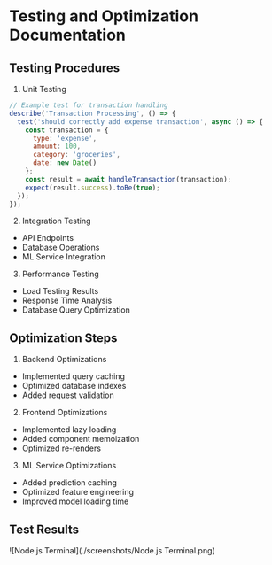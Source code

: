 # Testing and Optimization Documentation

## Testing Procedures
1. Unit Testing
```javascript
// Example test for transaction handling
describe('Transaction Processing', () => {
  test('should correctly add expense transaction', async () => {
    const transaction = {
      type: 'expense',
      amount: 100,
      category: 'groceries',
      date: new Date()
    };
    const result = await handleTransaction(transaction);
    expect(result.success).toBe(true);
  });
});
```

2. Integration Testing
- API Endpoints
- Database Operations
- ML Service Integration

3. Performance Testing
- Load Testing Results
- Response Time Analysis
- Database Query Optimization

## Optimization Steps
1. Backend Optimizations
- Implemented query caching
- Optimized database indexes
- Added request validation

2. Frontend Optimizations
- Implemented lazy loading
- Added component memoization
- Optimized re-renders

3. ML Service Optimizations
- Added prediction caching
- Optimized feature engineering
- Improved model loading time

## Test Results

![Node.js Terminal](./screenshots/Node.js Terminal.png)



